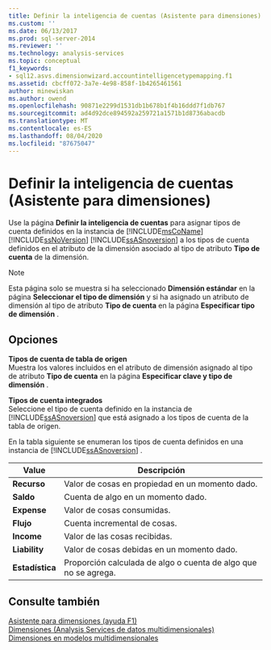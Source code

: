 ```yaml
---
title: Definir la inteligencia de cuentas (Asistente para dimensiones) | Microsoft Docs
ms.custom: ''
ms.date: 06/13/2017
ms.prod: sql-server-2014
ms.reviewer: ''
ms.technology: analysis-services
ms.topic: conceptual
f1_keywords:
- sql12.asvs.dimensionwizard.accountintelligencetypemapping.f1
ms.assetid: cbcff072-3a7e-4e98-858f-1b4265461561
author: minewiskan
ms.author: owend
ms.openlocfilehash: 90871e2299d1531db1b678b1f4b16ddd7f1db767
ms.sourcegitcommit: ad4d92dce894592a259721a1571b1d8736abacdb
ms.translationtype: MT
ms.contentlocale: es-ES
ms.lasthandoff: 08/04/2020
ms.locfileid: "87675047"
---
```

# <a name="define-account-intelligence-dimension-wizard"></a>Definir la inteligencia de cuentas (Asistente para dimensiones)
  Use la página **Definir la inteligencia de cuentas** para asignar tipos de cuenta definidos en la instancia de [!INCLUDE[msCoName](../includes/msconame-md.md)] [!INCLUDE[ssNoVersion](../includes/ssnoversion-md.md)] [!INCLUDE[ssASnoversion](../includes/ssasnoversion-md.md)] a los tipos de cuenta definidos en el atributo de la dimensión asociado al tipo de atributo **Tipo de cuenta** de la dimensión.  
  
> [!NOTE]  
>   Esta página solo se muestra si ha seleccionado **Dimensión estándar** en la página **Seleccionar el tipo de dimensión** y si ha asignado un atributo de dimensión al tipo de atributo **Tipo de cuenta** en la página **Especificar tipo de dimensión** .  
  
## <a name="options"></a>Opciones  
 **Tipos de cuenta de tabla de origen**  
 Muestra los valores incluidos en el atributo de dimensión asignado al tipo de atributo **Tipo de cuenta** en la página **Especificar clave y tipo de dimensión** .  
  
 **Tipos de cuenta integrados**  
 Seleccione el tipo de cuenta definido en la instancia de [!INCLUDE[ssASnoversion](../includes/ssasnoversion-md.md)] que está asignado a los tipos de cuenta de la tabla de origen.  
  
 En la tabla siguiente se enumeran los tipos de cuenta definidos en una instancia de [!INCLUDE[ssASnoversion](../includes/ssasnoversion-md.md)] .  
  
|Value|Descripción|  
|-----------|-----------------|  
|**Recurso**|Valor de cosas en propiedad en un momento dado.|  
|**Saldo**|Cuenta de algo en un momento dado.|  
|**Expense**|Valor de cosas consumidas.|  
|**Flujo**|Cuenta incremental de cosas.|  
|**Income**|Valor de las cosas recibidas.|  
|**Liability**|Valor de cosas debidas en un momento dado.|  
|**Estadística**|Proporción calculada de algo o cuenta de algo que no se agrega.|  
  
## <a name="see-also"></a>Consulte también  
 [Asistente para dimensiones (ayuda F1)](dimension-wizard-f1-help.md)   
 [Dimensiones &#40;Analysis Services de datos multidimensionales&#41;](multidimensional-models-olap-logical-dimension-objects/dimensions-analysis-services-multidimensional-data.md)   
 [Dimensiones en modelos multidimensionales](multidimensional-models/dimensions-in-multidimensional-models.md)  
  
  
